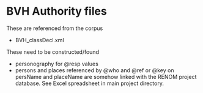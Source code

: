 # BVH Authority files #

These are referenced from the corpus

  * BVH\_classDecl.xml


These need to be constructed/found
  * personography for @resp values
  * persons and places referenced by @who and @ref or @key on persName and placeName are somehow linked with the RENOM project database. See Excel spreadsheet in main project directory.
